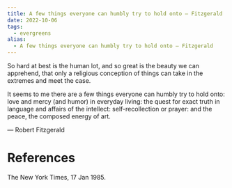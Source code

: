 ```yaml
---
title: A few things everyone can humbly try to hold onto — Fitzgerald
date: 2022-10-06
tags:
  - evergreens
alias:
  - A few things everyone can humbly try to hold onto — Fitzgerald
---
```

So hard at best is the human lot, and so great is the beauty we can apprehend, that only a religious conception of things can take in the extremes and meet the case.

It seems to me there are a few things everyone can humbly try to hold onto: love and mercy (and humor) in everyday living: the quest for exact truth in language and affairs of the intellect: self-recollection or prayer: and the peace, the composed energy of art.

— Robert Fitzgerald

# References

The New York Times, 17 Jan 1985.